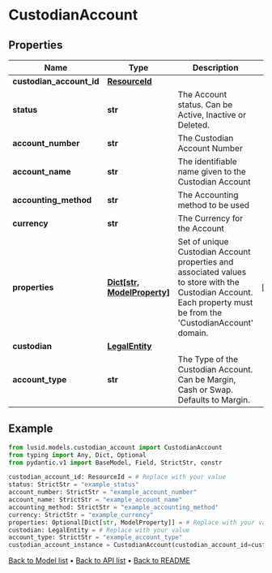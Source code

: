 # CustodianAccount

## Properties
Name | Type | Description | Notes
------------ | ------------- | ------------- | -------------
**custodian_account_id** | [**ResourceId**](ResourceId.md) |  | 
**status** | **str** | The Account status. Can be Active, Inactive or Deleted. | 
**account_number** | **str** | The Custodian Account Number | 
**account_name** | **str** | The identifiable name given to the Custodian Account | 
**accounting_method** | **str** | The Accounting method to be used | 
**currency** | **str** | The Currency for the Account | 
**properties** | [**Dict[str, ModelProperty]**](ModelProperty.md) | Set of unique Custodian Account properties and associated values to store with the Custodian Account. Each property must be from the &#39;CustodianAccount&#39; domain. | [optional] 
**custodian** | [**LegalEntity**](LegalEntity.md) |  | 
**account_type** | **str** | The Type of the Custodian Account. Can be Margin, Cash or Swap. Defaults to Margin. | 
## Example

```python
from lusid.models.custodian_account import CustodianAccount
from typing import Any, Dict, Optional
from pydantic.v1 import BaseModel, Field, StrictStr, constr

custodian_account_id: ResourceId = # Replace with your value
status: StrictStr = "example_status"
account_number: StrictStr = "example_account_number"
account_name: StrictStr = "example_account_name"
accounting_method: StrictStr = "example_accounting_method"
currency: StrictStr = "example_currency"
properties: Optional[Dict[str, ModelProperty]] = # Replace with your value
custodian: LegalEntity = # Replace with your value
account_type: StrictStr = "example_account_type"
custodian_account_instance = CustodianAccount(custodian_account_id=custodian_account_id, status=status, account_number=account_number, account_name=account_name, accounting_method=accounting_method, currency=currency, properties=properties, custodian=custodian, account_type=account_type)

```

[Back to Model list](../README.md#documentation-for-models) &#8226; [Back to API list](../README.md#documentation-for-api-endpoints) &#8226; [Back to README](../README.md)

